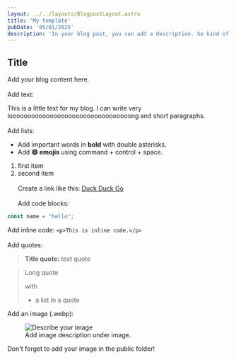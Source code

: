 ```yaml
---
layout: ../../layouts/BlogpostLayout.astro
title: 'My template'
pubDate: '05/01/2025'
description: 'In your blog post, you can add a description. So kind of the all-encompassing text that the post is about. This is an example of a very long description for a blog post. When I say a long description, it is also a long description. Not a bit long, but very, very, very, very, very, very, very, very, super, super, super, super, super, super, super, super....mega long!'
---
```

## Title
Add your blog content here.
\
\
Add text:

This is a little text for my blog. I can write very looooooooooooooooooooooooooooooooong and short paragraphs.
\
\
Add lists:
- Add important words in **bold** with double asterisks. 
- Add **😄 emojis** using command + control + space.
1. first item
2. second item
\
\
Create a link like this: [Duck Duck Go](https://duckduckgo.com/)
\
\
Add code blocks:
```js
const name = "hello";
```

Add inline code:
`<p>This is inline code.</p>`
\
\
Add quotes:
> **Title quote:** text quote

> Long quote
>
> with
>
> - a list in a quote

Add an image (.webp): 
<figure>
  <img src="/favicon.svg" alt="Describe your image" title="Description you see when you hover the mouse over the image">
  <figcaption>Add image description under image.</figcaption>
</figure>
Don't forget to add your image in the public folder!
